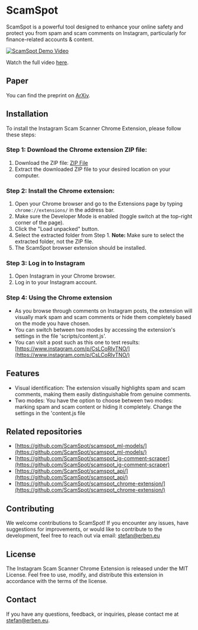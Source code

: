 # ScamSpot

ScamSpot is a powerful tool designed to enhance your online safety and protect you from spam and scam comments on Instagram, particularly for  finance-related accounts & content.

[![ScamSpot Demo Video](https://scamspot.github.io/scamspot-youtube-preview.gif)](https://youtu.be/dGyNZek-Bgg)

Watch the full video [here](https://youtu.be/dGyNZek-Bgg).

## Paper
You can find the preprint on [ArXiv](https://arxiv.org/abs/2402.08869).

## Installation

To install the Instagram Scam Scanner Chrome Extension, please follow these steps:

### Step 1: Download the Chrome extension ZIP file:

1. Download the ZIP file: [ZIP File](https://github.com/ScamSpot/scamspot_chrome-extension/blob/main/spamspot_chrome-extension_v1.3.zip)
2. Extract the downloaded ZIP file to your desired location on your computer.

### Step 2: Install the Chrome extension:

1. Open your Chrome browser and go to the Extensions page by typing `chrome://extensions/` in the address bar.
2. Make sure the Developer Mode is enabled (toggle switch at the top-right corner of the page).
3. Click the "Load unpacked" button.
4. Select the extracted folder from Step 1.
   **Note:** Make sure to select the extracted folder, not the ZIP file.
5. The ScamSpot browser extension should be installed.

### Step 3: Log in to Instagram

1. Open Instagram in your Chrome browser.
2. Log in to your Instagram account.

### Step 4: Using the Chrome extension

- As you browse through comments on Instagram posts, the extension will visually mark spam and scam comments or hide them completely based on the mode you have chosen.
- You can switch between two modes by accessing the extension's settings in the file 'scripts/content.js'.
- You can visit a post such as this one to test results: [https://www.instagram.com/p/CsLCoRIvTNO/](https://www.instagram.com/p/CsLCoRIvTNO/)


## Features
- Visual identification: The extension visually highlights spam and scam comments, making them easily distinguishable from genuine comments.
- Two modes: You have the option to choose between two modes: marking spam and scam content or hiding it completely. Change the settings in the 'content.js file

## Related repositories
- [https://github.com/ScamSpot/scamspot_ml-models/](https://github.com/ScamSpot/scamspot_ml-models/)
- [https://github.com/ScamSpot/scamspot_ig-comment-scraper](https://github.com/ScamSpot/scamspot_ig-comment-scraper)
- [https://github.com/ScamSpot/scamspot_api/](https://github.com/ScamSpot/scamspot_api/)
- [https://github.com/ScamSpot/scamspot_chrome-extension/](https://github.com/ScamSpot/scamspot_chrome-extension/)

## Contributing

We welcome contributions to ScamSpot! If you encounter any issues, have suggestions for improvements, or would like to contribute to the development, feel free to reach out via email: [stefan@erben.eu](stefan@erben.eu)

## License

The Instagram Scam Scanner Chrome Extension is released under the MIT License. Feel free to use, modify, and distribute this extension in accordance with the terms of the license.

## Contact
If you have any questions, feedback, or inquiries, please contact me at [stefan@erben.eu](stefan@erben.eu).
